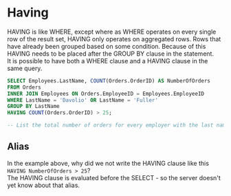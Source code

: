
# Having

HAVING is like WHERE, except where as WHERE operates on every single row of the result set, HAVING only operates on aggregated rows. Rows that have already been grouped based on some condition. Because of this HAVING needs to be placed after the GROUP BY clause in the statement.\
It is possible to have both a WHERE clause and a HAVING clause in the same query.

```sql
SELECT Employees.LastName, COUNT(Orders.OrderID) AS NumberOfOrders
FROM Orders
INNER JOIN Employees ON Orders.EmployeeID = Employees.EmployeeID
WHERE LastName = 'Davolio' OR LastName = 'Fuller'
GROUP BY LastName
HAVING COUNT(Orders.OrderID) > 25;

-- List the total number of orders for every employer with the last name Davolio or Fuller, that has more than 25 orders.
```

## Alias

In the example above, why did we not write the HAVING clause like this `HAVING NumberOfOrders > 25`?\
The HAVING clause is evaluated before the SELECT - so the server doesn't yet know about that alias.